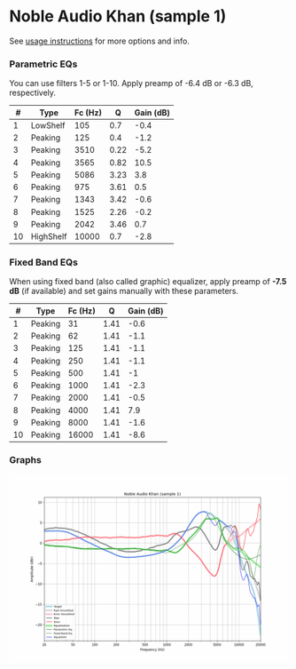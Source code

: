 # Noble Audio Khan (sample 1)
See [usage instructions](https://github.com/jaakkopasanen/AutoEq#usage) for more options and info.

### Parametric EQs
You can use filters 1-5 or 1-10. Apply preamp of -6.4 dB or -6.3 dB, respectively.

|   # | Type      |   Fc (Hz) |    Q |   Gain (dB) |
|-----|-----------|-----------|------|-------------|
|   1 | LowShelf  |       105 | 0.7  |        -0.4 |
|   2 | Peaking   |       125 | 0.4  |        -1.2 |
|   3 | Peaking   |      3510 | 0.22 |        -5.2 |
|   4 | Peaking   |      3565 | 0.82 |        10.5 |
|   5 | Peaking   |      5086 | 3.23 |         3.8 |
|   6 | Peaking   |       975 | 3.61 |         0.5 |
|   7 | Peaking   |      1343 | 3.42 |        -0.6 |
|   8 | Peaking   |      1525 | 2.26 |        -0.2 |
|   9 | Peaking   |      2042 | 3.46 |         0.7 |
|  10 | HighShelf |     10000 | 0.7  |        -2.8 |

### Fixed Band EQs
When using fixed band (also called graphic) equalizer, apply preamp of **-7.5 dB** (if available) and set gains manually with these parameters.

|   # | Type    |   Fc (Hz) |    Q |   Gain (dB) |
|-----|---------|-----------|------|-------------|
|   1 | Peaking |        31 | 1.41 |        -0.6 |
|   2 | Peaking |        62 | 1.41 |        -1.1 |
|   3 | Peaking |       125 | 1.41 |        -1.1 |
|   4 | Peaking |       250 | 1.41 |        -1.1 |
|   5 | Peaking |       500 | 1.41 |        -1   |
|   6 | Peaking |      1000 | 1.41 |        -2.3 |
|   7 | Peaking |      2000 | 1.41 |        -0.5 |
|   8 | Peaking |      4000 | 1.41 |         7.9 |
|   9 | Peaking |      8000 | 1.41 |        -1.6 |
|  10 | Peaking |     16000 | 1.41 |        -8.6 |

### Graphs
![](./Noble%20Audio%20Khan%20(sample%201).png)
